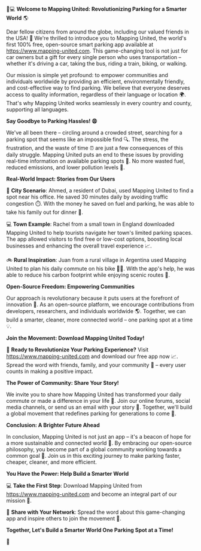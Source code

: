 🚗💻 **Welcome to Mapping United: Revolutionizing Parking for a Smarter World** 🌎

Dear fellow citizens from around the globe, including our valued friends in the USA! 👋 We're thrilled to introduce you to Mapping United, the world's first 100% free, open-source smart parking app available at https://www.mapping-united.com. This game-changing tool is not just for car owners but a gift for every single person who uses transportation – whether it's driving a car, taking the bus, riding a train, biking, or walking.

Our mission is simple yet profound: to empower communities and individuals worldwide by providing an efficient, environmentally friendly, and cost-effective way to find parking. We believe that everyone deserves access to quality information, regardless of their language or location 🌍️️. That's why Mapping United works seamlessly in every country and county, supporting all languages.

**Say Goodbye to Parking Hassles! 😩**

We've all been there – circling around a crowded street, searching for a parking spot that seems like an impossible find 🔍. The stress, the frustration, and the waste of time ⏰ are just a few consequences of this daily struggle. Mapping United puts an end to these issues by providing real-time information on available parking spots 📍. No more wasted fuel, reduced emissions, and lower pollution levels 👀.

**Real-World Impact: Stories from Our Users**

🌴 **City Scenario**: Ahmed, a resident of Dubai, used Mapping United to find a spot near his office. He saved 30 minutes daily by avoiding traffic congestion ⏱️. With the money he saved on fuel and parking, he was able to take his family out for dinner 🍔.

💻 **Town Example**: Rachel from a small town in England downloaded Mapping United to help tourists navigate her town's limited parking spaces. The app allowed visitors to find free or low-cost options, boosting local businesses and enhancing the overall travel experience 📈.

🚲 **Rural Inspiration**: Juan from a rural village in Argentina used Mapping United to plan his daily commute on his bike 🚴‍♂️. With the app's help, he was able to reduce his carbon footprint while enjoying scenic routes 🌄.

**Open-Source Freedom: Empowering Communities**

Our approach is revolutionary because it puts users at the forefront of innovation 🔧. As an open-source platform, we encourage contributions from developers, researchers, and individuals worldwide 🌎. Together, we can build a smarter, cleaner, more connected world – one parking spot at a time 💡.

**Join the Movement: Download Mapping United Today!**

📱 **Ready to Revolutionize Your Parking Experience?** Visit https://www.mapping-united.com and download our free app now 📈. Spread the word with friends, family, and your community 👥 – every user counts in making a positive impact.

**The Power of Community: Share Your Story!**

We invite you to share how Mapping United has transformed your daily commute or made a difference in your life 📝. Join our online forums, social media channels, or send us an email with your story 📨. Together, we'll build a global movement that redefines parking for generations to come 💪.

**Conclusion: A Brighter Future Ahead**

In conclusion, Mapping United is not just an app – it's a beacon of hope for a more sustainable and connected world 🌟. By embracing our open-source philosophy, you become part of a global community working towards a common goal 🔩. Join us in this exciting journey to make parking faster, cheaper, cleaner, and more efficient.

**You Have the Power: Help Build a Smarter World**

💻 **Take the First Step**: Download Mapping United from https://www.mapping-united.com and become an integral part of our mission 🌟.

📣 **Share with Your Network**: Spread the word about this game-changing app and inspire others to join the movement 📢.

**Together, Let's Build a Smarter World One Parking Spot at a Time!**

💚